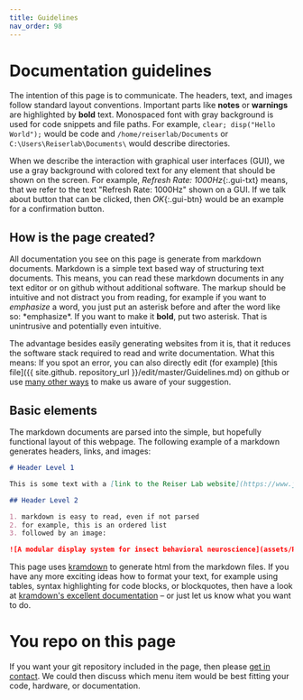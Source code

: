 ```yaml
---
title: Guidelines
nav_order: 98
---
```


# Documentation guidelines


The intention of this page is to communicate. The headers, text, and images follow standard layout conventions. Important parts like **notes** or **warnings** are highlighted by **bold** text. Monospaced font with gray background is used for code snippets and file paths. For example, `clear; disp("Hello World");` would be code and `/home/reiserlab/Documents` or `C:\Users\Reiserlab\Documents\` would describe directories.

When we describe the interaction with graphical user interfaces (GUI), we use a gray background with colored text for any element that should be shown on the screen. For example, *Refresh Rate: 1000Hz*{:.gui-txt} means, that we refer to the text "Refresh Rate: 1000Hz" shown on a GUI. If we talk about button that can be clicked, then *OK*{:.gui-btn} would be an example for a confirmation button.


## How is the page created?

All documentation you see on this page is generate from markdown documents. Markdown is a simple text based way of structuring text documents. This means, you can read these markdown documents in any text editor or on github without additional software. The markup should be intuitive and not distract you from reading, for example if you want to *emphasize* a word, you just put an asterisk before and after the word like so: \*emphasize\*. If you want to make it **bold**, put two asterisk. That is unintrusive and potentially even intuitive. 

The advantage besides easily generating websites from it is, that it reduces the software stack required to read and write documentation. What this means: If you spot an error, you can also directly edit (for example) [this file]({{ site.github. repository_url }}/edit/master/Guidelines.md) on github or use [many other ways](Contact) to make us aware of your suggestion.

## Basic elements

The markdown documents are parsed into the simple, but hopefully functional layout of this webpage. The following example of a markdown generates headers, links, and images:

```markdown
# Header Level 1

This is some text with a [link to the Reiser Lab website](https://www.janelia.org/lab/reiser-lab).

## Header Level 2

1. markdown is easy to read, even if not parsed
2. for example, this is an ordered list
3. followed by an image: 

![A modular display system for insect behavioral neuroscience](assets/Reiser2008.png)

```

This page uses [kramdown](https://kramdown.gettalong.org/) to generate html from the markdown files. If you have any more exciting ideas how to format your text, for example using tables, syntax highlighting for code blocks, or blockquotes, then have a look at [kramdown's excellent documentation](https://kramdown.gettalong.org/syntax.html) – or just let us know what you want to do.




# You repo on this page

If you want your git repository included in the page, then please [get in contact](Contact). We could then discuss which menu item would be best fitting your code, hardware, or documentation.